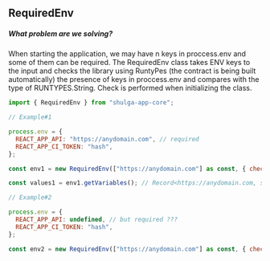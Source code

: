 ## RequiredEnv

##### What problem are we solving?

When starting the application, we may have n keys in proccess.env and some of them can be required. The RequiredEnv class takes ENV keys to the input and checks the library using RuntyPes (the contract is being built automatically) the presence of keys in proccess.env and compares with the type of RUNTYPES.String. Check is performed when initializing the class.

```javascript
import { RequiredEnv } from "shulga-app-core";

// Example#1

process.env = {
  REACT_APP_API: "https://anydomain.com", // required
  REACT_APP_CI_TOKEN: "hash",
};

const env1 = new RequiredEnv(["https://anydomain.com"] as const, { checkOnInitializeClass: true }); // it's ok, no error

const values1 = env1.getVariables(); // Record<https://anydomain.com, string | undefined>

// Example#2

process.env = {
  REACT_APP_API: undefined, // but required ???
  REACT_APP_CI_TOKEN: "hash",
};

const env2 = new RequiredEnv(["https://anydomain.com"] as const, { checkOnInitializeClass: true }); // oops, throw exception
```

